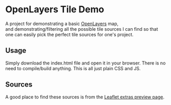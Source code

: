 # OpenLayers Tile Demo

A project for demonstrating a basic [OpenLayers](https://openlayers.org/) map,  
and demonstrating/filtering all the possible tile sources I can find so that one 
can easily pick the perfect tile sources for one's project.

## Usage
Simply download the index.html file and open it in your browser. There is no
need to compile/build anything. This is all just plain CSS and JS.

## Sources
A good place to find these sources is from the 
[Leaflet extras preview page](http://leaflet-extras.github.io/leaflet-providers/preview/).